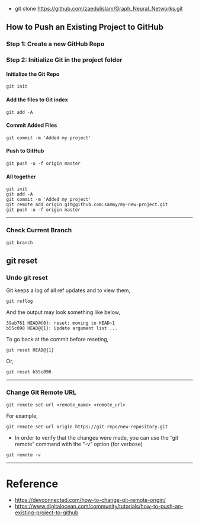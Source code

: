  - git clone https://github.com/zaedulislam/Graph_Neural_Networks.git
## How to Push an Existing Project to GitHub
### Step 1: Create a new GitHub Repo
### Step 2: Initialize Git in the project folder
#### Initialize the Git Repo
```
git init
```
#### Add the files to Git index
```
git add -A
```
#### Commit Added Files
```
git commit -m 'Added my project'
```
#### Push to GitHub
```
git push -u -f origin master
```
#### All together
```
git init
git add -A
git commit -m 'Added my project'
git remote add origin git@github.com:sammy/my-new-project.git
git push -u -f origin master
```
---
### Check Current Branch
```
git branch
```
## git reset
### Undo git reset
Git keeps a log of all ref updates and to view them,
```
git reflog
```
And the output may look something like below,
```
39ab761 HEAD@{0}: reset: moving to HEAD~1
b55c098 HEAD@{1}: Update argument list ...
```
To go back at the commit before reseting,
```
git reset HEAD@{1}
```
Or,
```
git reset b55c098
```
---
### Change Git Remote URL
```
git remote set-url <remote_name> <remote_url>
```

For example,
```
git remote set-url origin https://git-repo/new-repository.git
```

- In order to verify that the changes were made, you can use the “git remote” command with the “-v” option (for verbose)
```
git remote -v
```
---


# Reference
- https://devconnected.com/how-to-change-git-remote-origin/
- https://www.digitalocean.com/community/tutorials/how-to-push-an-existing-project-to-github
